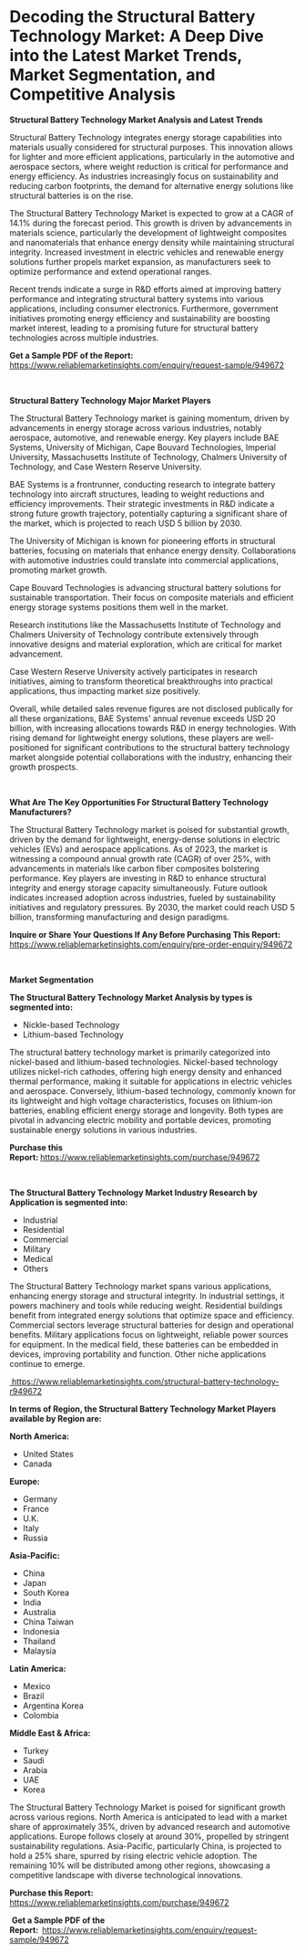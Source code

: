 <p><h1>Decoding the Structural Battery Technology Market: A Deep Dive into the Latest Market Trends, Market Segmentation, and Competitive Analysis</h1></p><p><strong>Structural Battery Technology Market Analysis and Latest Trends</strong></p>
<p><p>Structural Battery Technology integrates energy storage capabilities into materials usually considered for structural purposes. This innovation allows for lighter and more efficient applications, particularly in the automotive and aerospace sectors, where weight reduction is critical for performance and energy efficiency. As industries increasingly focus on sustainability and reducing carbon footprints, the demand for alternative energy solutions like structural batteries is on the rise. </p><p>The Structural Battery Technology Market is expected to grow at a CAGR of 14.1% during the forecast period. This growth is driven by advancements in materials science, particularly the development of lightweight composites and nanomaterials that enhance energy density while maintaining structural integrity. Increased investment in electric vehicles and renewable energy solutions further propels market expansion, as manufacturers seek to optimize performance and extend operational ranges. </p><p>Recent trends indicate a surge in R&D efforts aimed at improving battery performance and integrating structural battery systems into various applications, including consumer electronics. Furthermore, government initiatives promoting energy efficiency and sustainability are boosting market interest, leading to a promising future for structural battery technologies across multiple industries.</p></p>
<p><strong>Get a Sample PDF of the Report:&nbsp;</strong> <a href="https://www.reliablemarketinsights.com/enquiry/request-sample/949672?utm_campaign=3364&utm_medium=2&utm_source=Github&utm_content=ia&utm_term=18042025&utm_id=structural-battery-technology">https://www.reliablemarketinsights.com/enquiry/request-sample/949672</a></p>
<p>&nbsp;</p>
<p><strong>Structural Battery Technology Major Market Players</strong></p>
<p><p>The Structural Battery Technology market is gaining momentum, driven by advancements in energy storage across various industries, notably aerospace, automotive, and renewable energy. Key players include BAE Systems, University of Michigan, Cape Bouvard Technologies, Imperial University, Massachusetts Institute of Technology, Chalmers University of Technology, and Case Western Reserve University. </p><p>BAE Systems is a frontrunner, conducting research to integrate battery technology into aircraft structures, leading to weight reductions and efficiency improvements. Their strategic investments in R&D indicate a strong future growth trajectory, potentially capturing a significant share of the market, which is projected to reach USD 5 billion by 2030.</p><p>The University of Michigan is known for pioneering efforts in structural batteries, focusing on materials that enhance energy density. Collaborations with automotive industries could translate into commercial applications, promoting market growth.</p><p>Cape Bouvard Technologies is advancing structural battery solutions for sustainable transportation. Their focus on composite materials and efficient energy storage systems positions them well in the market.</p><p>Research institutions like the Massachusetts Institute of Technology and Chalmers University of Technology contribute extensively through innovative designs and material exploration, which are critical for market advancement.</p><p>Case Western Reserve University actively participates in research initiatives, aiming to transform theoretical breakthroughs into practical applications, thus impacting market size positively.</p><p>Overall, while detailed sales revenue figures are not disclosed publically for all these organizations, BAE Systems' annual revenue exceeds USD 20 billion, with increasing allocations towards R&D in energy technologies. With rising demand for lightweight energy solutions, these players are well-positioned for significant contributions to the structural battery technology market alongside potential collaborations with the industry, enhancing their growth prospects.</p></p>
<p>&nbsp;</p>
<p><strong>What Are The Key Opportunities For Structural Battery Technology Manufacturers?</strong></p>
<p><p>The Structural Battery Technology market is poised for substantial growth, driven by the demand for lightweight, energy-dense solutions in electric vehicles (EVs) and aerospace applications. As of 2023, the market is witnessing a compound annual growth rate (CAGR) of over 25%, with advancements in materials like carbon fiber composites bolstering performance. Key players are investing in R&D to enhance structural integrity and energy storage capacity simultaneously. Future outlook indicates increased adoption across industries, fueled by sustainability initiatives and regulatory pressures. By 2030, the market could reach USD 5 billion, transforming manufacturing and design paradigms.</p></p>
<p><strong>Inquire or Share Your Questions If Any Before Purchasing This Report:</strong> <a href="https://www.reliablemarketinsights.com/enquiry/pre-order-enquiry/949672?utm_campaign=3364&utm_medium=2&utm_source=Github&utm_content=ia&utm_term=18042025&utm_id=structural-battery-technology">https://www.reliablemarketinsights.com/enquiry/pre-order-enquiry/949672</a></p>
<p>&nbsp;</p>
<p><strong>Market Segmentation</strong></p>
<p><strong>The Structural Battery Technology Market Analysis by types is segmented into:</strong></p>
<p><ul><li>Nickle-based Technology</li><li>Lithium-based Technology</li></ul></p>
<p><p>The structural battery technology market is primarily categorized into nickel-based and lithium-based technologies. Nickel-based technology utilizes nickel-rich cathodes, offering high energy density and enhanced thermal performance, making it suitable for applications in electric vehicles and aerospace. Conversely, lithium-based technology, commonly known for its lightweight and high voltage characteristics, focuses on lithium-ion batteries, enabling efficient energy storage and longevity. Both types are pivotal in advancing electric mobility and portable devices, promoting sustainable energy solutions in various industries.</p></p>
<p><strong>Purchase this Report:&nbsp;</strong><a href="https://www.reliablemarketinsights.com/purchase/949672?utm_campaign=3364&utm_medium=2&utm_source=Github&utm_content=ia&utm_term=18042025&utm_id=structural-battery-technology">https://www.reliablemarketinsights.com/purchase/949672</a></p>
<p>&nbsp;</p>
<p><strong>The Structural Battery Technology Market Industry Research by Application is segmented into:</strong></p>
<p><ul><li>Industrial</li><li>Residential</li><li>Commercial</li><li>Military</li><li>Medical</li><li>Others</li></ul></p>
<p><p>The Structural Battery Technology market spans various applications, enhancing energy storage and structural integrity. In industrial settings, it powers machinery and tools while reducing weight. Residential buildings benefit from integrated energy solutions that optimize space and efficiency. Commercial sectors leverage structural batteries for design and operational benefits. Military applications focus on lightweight, reliable power sources for equipment. In the medical field, these batteries can be embedded in devices, improving portability and function. Other niche applications continue to emerge.</p></p>
<p><a href="https://www.reliablemarketinsights.com/structural-battery-technology-r949672?utm_campaign=3364&utm_medium=2&utm_source=Github&utm_content=ia&utm_term=18042025&utm_id=structural-battery-technology">&nbsp;https://www.reliablemarketinsights.com/structural-battery-technology-r949672</a></p>
<p><strong>In terms of Region, the Structural Battery Technology Market Players available by Region are:</strong></p>
<p>
    <p> <strong> North America: </strong>
        <ul>
            <li>United States</li>
            <li>Canada</li>
        </ul>
        </p> 
    <p> <strong> Europe: </strong>
        <ul>
            <li>Germany</li>
            <li>France</li>
            <li>U.K.</li>
            <li>Italy</li>
            <li>Russia</li>
        </ul>
        </p> 
    <p> <strong> Asia-Pacific: </strong>
        <ul>
            <li>China</li>
            <li>Japan</li>
            <li>South Korea</li>
            <li>India</li>
            <li>Australia</li>
            <li>China Taiwan</li>
            <li>Indonesia</li>
            <li>Thailand</li>
            <li>Malaysia</li>
        </ul>
        </p> 
    <p> <strong> Latin America: </strong>
        <ul>
            <li>Mexico</li>
            <li>Brazil</li>
            <li>Argentina Korea</li>
            <li>Colombia</li>
        </ul>
        </p> 
    <p> <strong> Middle East & Africa: </strong>
        <ul>
            <li>Turkey</li>
            <li>Saudi</li>
            <li>Arabia</li>
            <li>UAE</li>
            <li>Korea</li>
        </ul>
    </p>
    </p>
<p><p>The Structural Battery Technology Market is poised for significant growth across various regions. North America is anticipated to lead with a market share of approximately 35%, driven by advanced research and automotive applications. Europe follows closely at around 30%, propelled by stringent sustainability regulations. Asia-Pacific, particularly China, is projected to hold a 25% share, spurred by rising electric vehicle adoption. The remaining 10% will be distributed among other regions, showcasing a competitive landscape with diverse technological innovations.</p></p>
<p><strong>Purchase this Report: </strong><a href="https://www.reliablemarketinsights.com/purchase/949672?utm_campaign=3364&utm_medium=2&utm_source=Github&utm_content=ia&utm_term=18042025&utm_id=structural-battery-technology">https://www.reliablemarketinsights.com/purchase/949672</a></p>
<p>&nbsp;<strong>Get a Sample PDF of the Report:&nbsp;&nbsp;</strong><a href="https://www.reliablemarketinsights.com/enquiry/request-sample/949672?utm_campaign=3364&utm_medium=2&utm_source=Github&utm_content=ia&utm_term=18042025&utm_id=structural-battery-technology">https://www.reliablemarketinsights.com/enquiry/request-sample/949672</a></p>
<p><strong></strong></p>
<p><p></p><p></p><p></p></p>